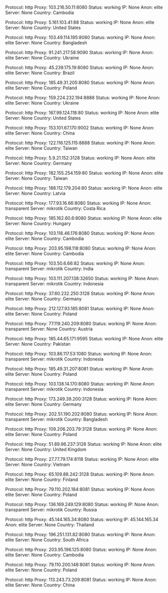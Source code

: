 Protocol: http
Proxy: 103.216.50.11:8080
Status: working
IP: None
Anon: elite
Server: None
Country: Cambodia

Protocol: http
Proxy: 5.161.103.41:88
Status: working
IP: None
Anon: elite
Server: None
Country: United States

Protocol: http
Proxy: 103.49.114.195:8080
Status: working
IP: None
Anon: elite
Server: None
Country: Bangladesh

Protocol: http
Proxy: 91.241.217.58:9090
Status: working
IP: None
Anon: elite
Server: None
Country: Ukraine

Protocol: http
Proxy: 45.239.175.19:8080
Status: working
IP: None
Anon: elite
Server: None
Country: Brazil

Protocol: http
Proxy: 185.49.31.205:8080
Status: working
IP: None
Anon: elite
Server: None
Country: Poland

Protocol: http
Proxy: 159.224.232.194:8888
Status: working
IP: None
Anon: elite
Server: None
Country: Ukraine

Protocol: http
Proxy: 167.99.124.118:80
Status: working
IP: None
Anon: elite
Server: None
Country: United States

Protocol: http
Proxy: 153.101.67.170:9002
Status: working
IP: None
Anon: elite
Server: None
Country: China

Protocol: http
Proxy: 122.116.125.115:8888
Status: working
IP: None
Anon: elite
Server: None
Country: Taiwan

Protocol: http
Proxy: 5.9.21.152:3128
Status: working
IP: None
Anon: elite
Server: None
Country: Germany

Protocol: http
Proxy: 182.155.254.159:80
Status: working
IP: None
Anon: elite
Server: None
Country: Taiwan

Protocol: http
Proxy: 188.112.179.204:80
Status: working
IP: None
Anon: elite
Server: None
Country: Latvia

Protocol: http
Proxy: 177.93.16.66:8080
Status: working
IP: None
Anon: transparent
Server: mikrotik
Country: Costa Rica

Protocol: http
Proxy: 185.162.60.6:8080
Status: working
IP: None
Anon: elite
Server: None
Country: Hungary

Protocol: http
Proxy: 103.118.46.176:8080
Status: working
IP: None
Anon: elite
Server: None
Country: Cambodia

Protocol: http
Proxy: 203.95.198.118:8080
Status: working
IP: None
Anon: elite
Server: None
Country: Cambodia

Protocol: http
Proxy: 103.50.6.66:82
Status: working
IP: None
Anon: transparent
Server: mikrotik
Country: India

Protocol: http
Proxy: 103.111.207.138:32650
Status: working
IP: None
Anon: transparent
Server: mikrotik
Country: Indonesia

Protocol: http
Proxy: 37.60.232.250:3128
Status: working
IP: None
Anon: elite
Server: None
Country: Germany

Protocol: http
Proxy: 212.127.93.185:8081
Status: working
IP: None
Anon: elite
Server: None
Country: Poland

Protocol: http
Proxy: 77.119.240.209:8080
Status: working
IP: None
Anon: transparent
Server: None
Country: Austria

Protocol: http
Proxy: 185.44.65.171:9595
Status: working
IP: None
Anon: elite
Server: None
Country: Pakistan

Protocol: http
Proxy: 103.86.117.53:1080
Status: working
IP: None
Anon: transparent
Server: mikrotik
Country: Indonesia

Protocol: http
Proxy: 185.49.31.207:8081
Status: working
IP: None
Anon: elite
Server: None
Country: Poland

Protocol: http
Proxy: 103.138.14.170:8080
Status: working
IP: None
Anon: transparent
Server: mikrotik
Country: Indonesia

Protocol: http
Proxy: 173.249.39.200:3128
Status: working
IP: None
Anon: elite
Server: None
Country: Germany

Protocol: http
Proxy: 202.51.190.202:8080
Status: working
IP: None
Anon: transparent
Server: mikrotik
Country: Bangladesh

Protocol: http
Proxy: 109.206.203.79:3128
Status: working
IP: None
Anon: elite
Server: None
Country: Poland

Protocol: http
Proxy: 51.89.96.237:3128
Status: working
IP: None
Anon: elite
Server: None
Country: United Kingdom

Protocol: http
Proxy: 27.77.79.174:8118
Status: working
IP: None
Anon: elite
Server: None
Country: Vietnam

Protocol: http
Proxy: 65.109.88.242:3128
Status: working
IP: None
Anon: elite
Server: None
Country: Finland

Protocol: http
Proxy: 79.110.202.184:8081
Status: working
IP: None
Anon: elite
Server: None
Country: Poland

Protocol: http
Proxy: 136.169.249.129:8080
Status: working
IP: None
Anon: transparent
Server: mikrotik
Country: Russia

Protocol: http
Proxy: 45.144.165.34:8080
Status: working
IP: 45.144.165.34
Anon: elite
Server: None
Country: Thailand

Protocol: http
Proxy: 196.251.131.82:8080
Status: working
IP: None
Anon: elite
Server: None
Country: South Africa

Protocol: http
Proxy: 203.95.196.125:8080
Status: working
IP: None
Anon: elite
Server: None
Country: Cambodia

Protocol: http
Proxy: 79.110.200.148:8081
Status: working
IP: None
Anon: elite
Server: None
Country: Poland

Protocol: http
Proxy: 113.243.73.209:8081
Status: working
IP: None
Anon: elite
Server: None
Country: China

